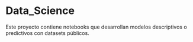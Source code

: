 # Data_Science
Este proyecto contiene notebooks que desarrollan modelos descriptivos o predictivos con datasets públicos.

